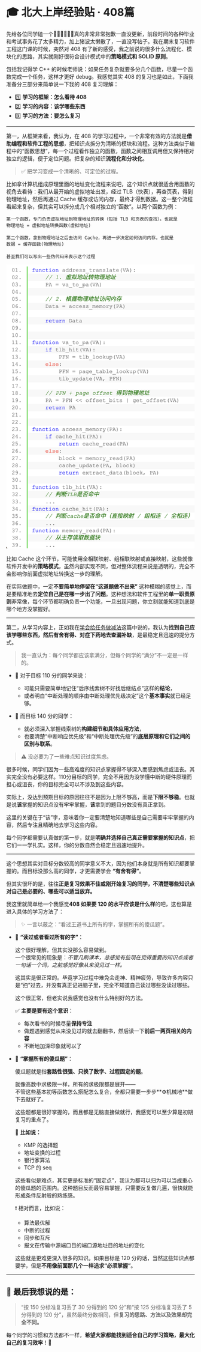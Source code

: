 # 🎓 北大上岸经验贴 · 408篇

先给各位同学磕一个🙇‍♂️🙇‍♂️🙇‍♂️真的非常非常抱歉一直没更新，前段时间的各种毕业和考试事务花了太多精力，加上猪波太懒散了，一直没写帖子。我在期末复习软件工程这门课的时候，突然对 408 有了新的感受，我之前说的很多什么流程化、模块化的思路，其实就刚好很符合设计模式中的**策略模式和 SOLID 原则**。

包括我记得学 C++ 的时候老师说：如果任务复杂就要多分几个函数，尽量一个函数完成一个任务，这样才更好 debug。我感觉其实 408 的复习也是如此，下面我准备分三部分来简单说一下我的 408 复习理解：

- 1️⃣ **学习的框架：怎么看待 408**
- 2️⃣ **学习的内容：该学哪些东西**
- 3️⃣ **学习的方法：要怎么复习**

---
第一，从框架来看，我认为，在 408 的学习过程中，一个非常有效的方法就是**借助编程和软件工程的思想**，把知识点拆分为清晰的模块和流程。这种方法类似于编程中的“函数思想”，每一个过程看作独立的函数，函数之间相互调用但又保持相对独立的逻辑，便于定位问题。把复杂的知识**流程化和分块化**。

> ✅ 把学习变成一个清晰的、可定位的过程。

比如拿计算机组成原理里面的地址变化流程来说吧，这个知识点就很适合用函数的视角去看待：我们从最开始的虚拟地址出发，经过 TLB（快表），再查页表，得到物理地址，然后再通过 Cache 缓存或访问内存，最终才得到数据。这一整个流程看起来复杂，但其实可以拆分成几个相对独立的“函数”。以两个函数为例：

```pseudo
第一个函数，专门负责虚拟地址到物理地址的转换（包括 TLB 和页表的查找）。也就是
物理地址 = 虚拟地址转换函数(虚拟地址)

第二个函数，拿到物理地址之后去访问 Cache，再进一步决定如何访问内存。也就是
数据 = 缓存函数(物理地址)

甚至我们可以写出一些伪代码来表示这个过程
```
![alt text](image.png)

比如 Cache 这个环节，可能使用全相联映射、组相联映射或直接映射，这些就像软件开发中的**策略模式**，虽然内部实现不同，但对整体流程来说是透明的，完全不会影响你前面虚拟地址转换这一步的理解。

在实际做题中，一定**不要简单地停留在“这道题做不出来”** 这种模糊的感觉上，而是要精准地去**定位自己是在哪一步出了问题**。这种想法和软件工程里的**单一职责原则**非常像，每个环节都明确负责一个功能，一旦出现问题，你立刻就能知道到底是哪个地方没掌握好。

---

第二，从学习内容上，正如我在[学会给任务做减法](./学会给任务做减法.md)这篇中说的，我认为**找到自己应该学哪些东西，然后有舍有得、对症下药地去查漏补缺**，是最稳定且迅速的提分方式。

> 我一直认为：每个同学都应该拿满分，但每个同学的“满分”不一定是一样的。

- 🎯 对于目标 110 分的同学来说：
  - 可能只需要简单地记住“后序线索树不好找后继结点”这样的**结论**，
  - 或者明白“中断处理的顺序由中断处理优先级决定”这个**基本事实**就已经足够。

- 🎯 而目标 140 分的同学：
  - 就必须深入掌握线索树的**构建细节和具体应用方法**，
  - 也要清楚“中断响应优先级”和“中断处理优先级”的**底层原理和它们之间的区别与联系**。

> ⚠️ 没必要为了一些难点知识过度焦虑。

很多时候，同学们因为一些高难度的知识点掌握得不够深入而感到焦虑或沮丧。其实完全没有必要这样。110分目标的同学，完全不用因为没学懂中断的硬件原理而担心或沮丧，你的目标完全可以不涉及到这些内容。

实际上，没达到预期目标的原因往往不是因为上限不够高，而是**下限不够稳**。也就是说**该**掌握的知识点没有牢牢掌握，**该**拿到的题目分数没有真正拿到。

这里的关键在于“该”字，意味着你一定要清楚地知道哪些是自己需要牢牢掌握的内容，然后专注且精确地去学习这些内容。


每个同学都需要认真做的第一步，就是**明确并选择自己真正需要掌握的知识点**，把它们一一学扎实。这样，你的分数自然会稳定且迅速地提升。

---

这个思想其实对目标分数较高的同学意义不大，因为他们本身就是所有知识都要掌握的。而目标没那么高的同学，才更需要学会 **“有舍有得”**。

但其实很坏的是，往往**正是复习效果不佳或刚开始复习的同学，不清楚哪些知识点对自己是必要的、哪些可以适当放弃。**

我这里就简单给一个我感觉**408 如果要 120 的水平应该是什么样**的吧，这也算是进入具体的学习方法了：

> ✨ 一言以蔽之：“看过王道书上所有的字，掌握所有的傻瓜题”。

- 📖 **“读过或者看过所有的字”**：

    这个很好理解，但其实没那么容易做到。  
    一个很常见的现象是：*不管几刷课本，总感觉有些现在觉得重要的知识点或者一句话一个词，之前感觉好像从来没见过一样。*

    这其实是很正常的。毕竟学习过程中难免会走神、精神疲劳，导致许多内容只是“扫”过去，并没有真正记进脑子里，完全不知道自己读过哪些没读过哪些。

    这个很正常，但老实说我感觉也没有什么特别好的方法。

    ✅ **主要是要有这个意识**：
    - 每次看书的时候尽量**保持专注**
    - 做题遇到感觉从来没见过的就去翻翻书，然后读一下**前后一两页相关的内容**
    - 不断地加深印象就可以了
  

- 🧮 **“掌握所有的傻瓜题”**：

    傻瓜题就是指**套路性很强、只换了数字、过程固定的题**。

    就像高数中求极限一样，所有的求极限都是展开——  
    不管这些基本初等函数怎么搭配怎么复合，全都只需要一步步**⚙️机械地**做下去就好了。

    这些题都是很好掌握的，而且都是无脑直接做就行，我感觉可以至少算是初期复习的重点了。

    📌 **比如说：**
    - KMP 的选择题
    - 地址变换的过程
    - 银行家算法
    - TCP 的 seq

    这些看似是难点，其实更是标准的“固定点”，我认为都可以归为可以当成重心的傻瓜题的范围内。这种题目反而最容易掌握，只需要反复做几遍，很快就能形成条件反射般的熟练感。

    ❗ 相对而言，比如说：
    - 算法最优解
    - 中断的过程
    - 同步和互斥
    - 报文在传输中源端口目的端口源地址目的地址的变化

    这些就是更难更深入很多的知识。如果目标是 120 分的话，当然这些知识点都要学，但是**不用像前面那几个一样追求“必须掌握”**。

---

## 🏁 最后我想说的是：

> “按 150 分标准复习丢了 30 分得到的 120 分”和“按 125 分标准复习丢了 5 分得到的 120 分”，虽然最终分数相同，但**复习的思路、方法以及效果却完全不同。**

每个同学的习惯和方法都不一样，**希望大家都能找到适合自己的学习策略，最大化自己的复习效率**！💪

